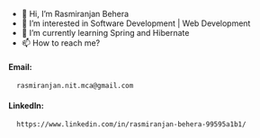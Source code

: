 - 👋 Hi, I’m Rasmiranjan Behera
- 👀 I’m interested in Software Development | Web Development
- 🌱 I’m currently learning Spring and Hibernate
- 📫 How to reach me?

#### Email: 

      rasmiranjan.nit.mca@gmail.com
#### LinkedIn: 

      https://www.linkedin.com/in/rasmiranjan-behera-99595a1b1/
